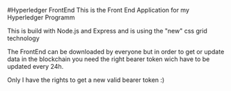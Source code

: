 #Hyperledger FrontEnd
This is the Front End Application for my Hyperledger Programm

This is build with Node.js and Express and is using the "new" css grid technology

The FrontEnd can be downloaded by everyone but in order to get or update data in the blockchain you need the right bearer token wich have to be updated every 24h.

Only I have the rights to get a new valid bearer token :)